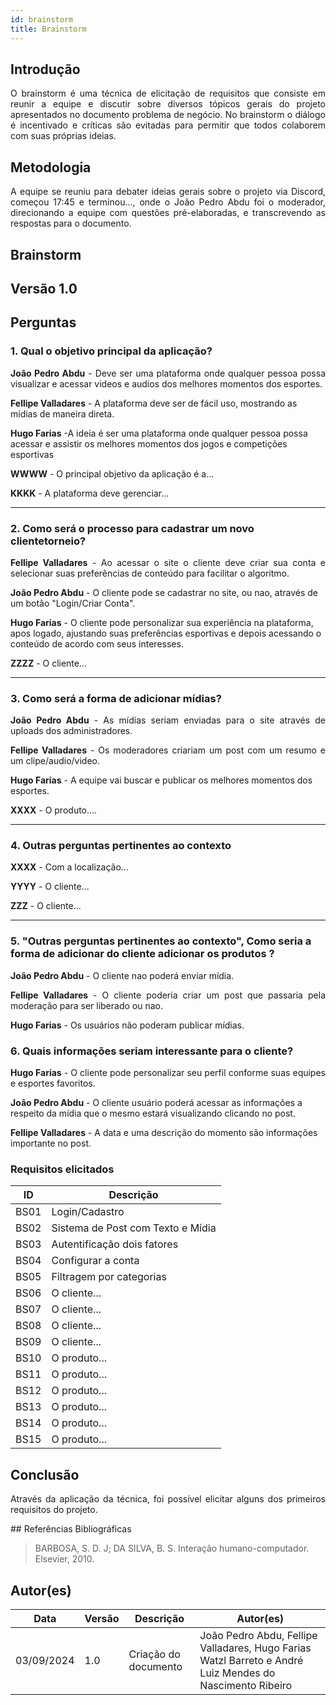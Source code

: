 ```yaml
---
id: brainstorm
title: Brainstorm
---
```

 
## Introdução
<p align = "justify">
O brainstorm é uma técnica de elicitação de requisitos que consiste em reunir a equipe e discutir sobre diversos tópicos gerais do projeto apresentados no documento problema de negócio. No brainstorm o diálogo é incentivado e críticas são evitadas para permitir que todos colaborem com suas próprias ideias.
</p>
 
## Metodologia
<p align = "justify">
A equipe se reuniu para debater ideias gerais sobre o projeto via Discord, começou 17:45 e terminou..., onde o João Pedro Abdu foi o moderador, direcionando a equipe com questões pré-elaboradas, e transcrevendo as respostas para o documento.
</p>
 
## Brainstorm
 
## Versão 1.0
 
## Perguntas
 
### 1. Qual o objetivo principal da aplicação?
 
<p align = "justify">
<b>João Pedro Abdu</b> - Deve ser uma plataforma onde qualquer pessoa possa visualizar e acessar videos e audios dos melhores momentos dos esportes.
</p>
 
<b>Fellipe Valladares</b> - A plataforma deve ser de fácil uso, mostrando as mídias de maneira direta.
 
<b>Hugo Farias</b> -A ideia é ser uma plataforma onde qualquer pessoa possa acessar e assistir os melhores momentos dos jogos e competições esportivas
 
<b>WWWW</b> - O principal objetivo da aplicação é a...
 
<b>KKKK</b> - A plataforma deve gerenciar...
</p>
 
---
 
### 2. Como será o processo para cadastrar um novo clientetorneio?
 
<p align = "justify">
<b>Fellipe Valladares</b> - Ao acessar o site o cliente deve criar sua conta e selecionar suas preferências de conteúdo para facilitar o algoritmo.
 
<b>João Pedro Abdu</b> - O cliente pode se cadastrar no site, ou nao, através de um botão "Login/Criar Conta". 
 
<b>Hugo Farias</b> - O cliente pode personalizar sua experiência na plataforma, apos logado, ajustando suas preferências esportivas e depois acessando o conteúdo de acordo com seus interesses.

<b>ZZZZ</b> - O cliente...
 
---
 
### 3. Como será a forma de adicionar mídias?
 
<p align = "justify">
<b>João Pedro Abdu</b> - As mídias seriam enviadas para o site através de uploads dos administradores.
</p>
 
<p align = "justify">
<b>Fellipe Valladares</b> - Os moderadores criariam um post com um resumo e um clipe/audio/video.
</p>
 
<b>Hugo Farias</b> - A equipe vai buscar e publicar os melhores momentos dos esportes.
 
<b>XXXX</b> - O produto....

 
---
 
### 4. Outras perguntas pertinentes ao contexto

<p align = "justify">
<b>XXXX</b> - Com a localização...
 
<b>YYYY</b> - O cliente...
 
<b>ZZZ</b> - O cliente...
 
---
 
### 5. "Outras perguntas pertinentes ao contexto", Como seria a forma de adicionar do cliente adicionar os produtos ?
<p align = "justify">
<b>João Pedro Abdu</b> - O cliente nao poderá enviar mídia.
</p>
<p align = "justify">
<b>Fellipe Valladares</b> - O cliente poderia criar um post que passaria pela moderação para ser liberado ou nao.
</p>
<p align = "justify">
<b>Hugo Farias</b> - Os usuários não poderam publicar mídias.
</p>

### 6. Quais informações seriam interessante para o cliente?
<p align = "justify">
   <b>Hugo Farias</b> - O cliente pode personalizar seu perfil conforme suas equipes e esportes favoritos.
   
   <b>João Pedro Abdu</b> - O cliente usuário poderá acessar as informações a respeito da mídia que o mesmo estará visualizando clicando no post.

   <b>Fellipe Valladares</b> - A data e uma descrição do momento são informações importante no post.
   
</p>
 
### Requisitos elicitados
 
|ID|Descrição|
|----|-------------|
|BS01| Login/Cadastro|
|BS02| Sistema de Post com Texto e Mídia|
|BS03| Autentificação dois fatores|
|BS04| Configurar a conta|
|BS05| Filtragem por categorias|
|BS06| O cliente...|
|BS07| O cliente...|
|BS08| O cliente...|
|BS09| O cliente...|
|BS10| O produto...|
|BS11| O produto...|
|BS12| O produto...|
|BS13| O produto...|
|BS14| O produto...|
|BS15| O produto...|
 
## Conclusão
<p align = "justify">
Através da aplicação da técnica, foi possível elicitar alguns dos primeiros requisitos do projeto.
</p>
## Referências Bibliográficas
 
> BARBOSA, S. D. J; DA SILVA, B. S. Interação humano-computador. Elsevier, 2010.
 
 
## Autor(es)
| Data | Versão | Descrição | Autor(es) |
| -- | -- | -- | -- |
| 03/09/2024 | 1.0 | Criação do documento | João Pedro Abdu, Fellipe Valladares, Hugo Farias Watzl Barreto e André Luiz Mendes do Nascimento Ribeiro |
